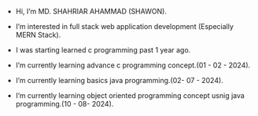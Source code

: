 - Hi, I’m MD. SHAHRIAR AHAMMAD (SHAWON).
- I’m interested in full stack web application development (Especially MERN Stack).
- I was starting learned c programming past 1 year ago.
- I’m currently learning advance c programming concept.(01 - 02 - 2024).

- I’m currently learning basics java programming.(02- 07 - 2024).
- I’m currently learning object oriented programming concept usnig java programming.(10 - 08- 2024).
